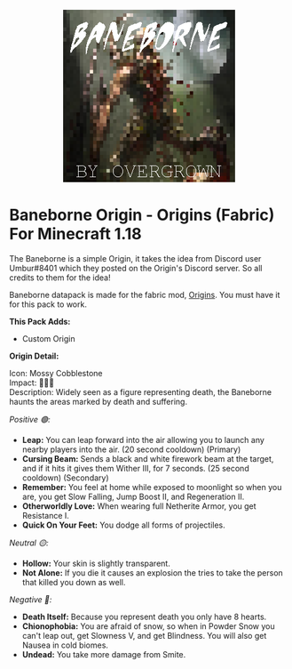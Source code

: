 <p align="center">
  <img src="https://raw.githubusercontent.com/0vergrown/Baneborne-Origin/main/pack.png?raw=true" alt="Baneborne Origin cover"/>
</p>

# Baneborne Origin - Origins (Fabric) For Minecraft 1.18
The Baneborne is a simple Origin, it takes the idea from Discord user Umbur#8401 which they posted on the Origin's Discord server. So all credits to them for the idea!

Baneborne datapack is made for the fabric mod, [Origins](https://www.curseforge.com/minecraft/mc-mods/origins). You must have it for this pack to work.

**This Pack Adds:**
- Custom Origin

**Origin Detail:**

Icon: Mossy Cobblestone <br />
Impact: 🔴🔴🔴 <br />
Description: Widely seen as a figure representing death, the Baneborne haunts the areas marked by death and suffering.

*Positive 🟢:*

- **Leap:** You can leap forward into the air allowing you to launch any nearby players into the air. (20 second cooldown) (Primary)
- **Cursing Beam:** Sends a black and white firework beam at the target, and if it hits it gives them Wither III, for 7 seconds. (25 second cooldown) (Secondary)
- **Remember:** You feel at home while exposed to moonlight so when you are, you get Slow Falling, Jump Boost II, and Regeneration II.
- **Otherworldly Love:** When wearing full Netherite Armor, you get Resistance I.
- **Quick On Your Feet:** You dodge all forms of projectiles.

*Neutral 🟡:*

- **Hollow:** Your skin is slightly transparent.
- **Not Alone:** If you die it causes an explosion the tries to take the person that killed you down as well.

*Negative 🔴:*

- **Death Itself:** Because you represent death you only have 8 hearts.
- **Chionophobia:** You are afraid of snow, so when in Powder Snow you can't leap out, get Slowness V, and get Blindness. You will also get Nausea in cold biomes.
- **Undead:** You take more damage from Smite.
